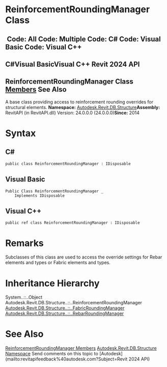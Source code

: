 # ReinforcementRoundingManager Class

﻿
 Code: All Code: Multiple Code: C# Code: Visual Basic Code: Visual C++   
---  
C#Visual BasicVisual C++
Revit 2024 API  
---  
ReinforcementRoundingManager Class  
[Members](7e06236c-3fe4-7c07-5d83-edcb308062f3.md "ReinforcementRoundingManager Members") See Also  
---  
A base class providing access to reinforcement rounding overrides for structural elements. 
**Namespace:** [Autodesk.Revit.DB.Structure](d586b341-f687-9d90-e96d-255806b7d4fc.md "Autodesk.Revit.DB.Structure Namespace")**Assembly:** RevitAPI (in RevitAPI.dll) Version: 24.0.0.0 (24.0.0.0)**Since:** 2014 
# Syntax
C#  
---  
```text
public class ReinforcementRoundingManager : IDisposable
```
  
Visual Basic  
---  
```text
Public Class ReinforcementRoundingManager _
	Implements IDisposable
```
  
Visual C++  
---  
```text
public ref class ReinforcementRoundingManager : IDisposable
```
  
# Remarks
Subclasses of this class are used to access the override settings for Rebar elements and types or Fabric elements and types. 
# Inheritance Hierarchy
System..::..Object Autodesk.Revit.DB.Structure..::..ReinforcementRoundingManager [Autodesk.Revit.DB.Structure..::..FabricRoundingManager](6a6324cc-a18c-b883-1b1f-f2ad37147842.md "FabricRoundingManager Class") [Autodesk.Revit.DB.Structure..::..RebarRoundingManager](db93e1af-7588-f7f9-b505-490979327dac.md "RebarRoundingManager Class")
# See Also
[ReinforcementRoundingManager Members](7e06236c-3fe4-7c07-5d83-edcb308062f3.md "ReinforcementRoundingManager Members")
[Autodesk.Revit.DB.Structure Namespace](d586b341-f687-9d90-e96d-255806b7d4fc.md "Autodesk.Revit.DB.Structure Namespace")
Send comments on this topic to [Autodesk](mailto:revitapifeedback%40autodesk.com?Subject=Revit 2024 API)